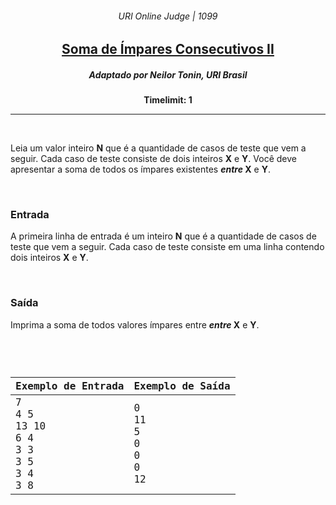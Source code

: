 <h6 align="center">URI Online Judge | 1099</h6>
<h2 align="center">
  <a href="https://www.urionlinejudge.com.br/judge/pt/problems/view/1099">
    Soma de Ímpares Consecutivos II
  </a>
</h2>
<h5 align="center">Adaptado por Neilor Tonin, URI  Brasil</h5>
<p align="center"><b>Timelimit: 1</b></p>
<hr>
<br>
<p>
  Leia um valor inteiro <b>N</b> que é a quantidade de casos de teste que vem a seguir. Cada caso de teste consiste de dois inteiros <b>X</b> e <b>Y</b>. Você deve apresentar a soma de todos os ímpares existentes <b><i>entre</i> X</b> e <b>Y</b>.
</p>
<br>
<h3>Entrada</h3>
<p>
  A primeira linha de entrada é um inteiro <b>N</b> que é a quantidade de casos de teste que vem a seguir. Cada caso de teste consiste em uma linha contendo dois inteiros <b>X</b> e <b>Y</b>.
</p>
<br>
<h3>Saída</h3>
<p>
  Imprima a soma de todos valores ímpares entre <b><i>entre</i> X</b> e <b>Y</b>.
</p>
<br>
<code>
  <table width="100%">
    <thead>
      <th>Exemplo de Entrada</th>
      <th>Exemplo de Saída</th>
    </thead>
    <tbody>
      <tr>
        <td>
          7<br>
          4 5<br>
          13 10<br>
          6 4<br>
          3 3<br>
          3 5<br>
          3 4<br>
          3 8
        </td>
        <td>
          0<br>
          11<br>
          5<br>
          0<br>
          0<br>
          0<br>
          12
        </td>
      </tr>
    </tbody>
  </table>
</code>